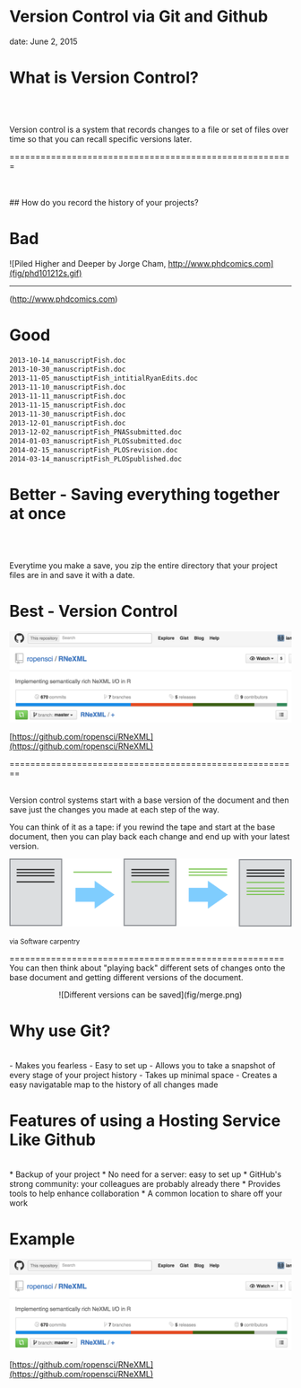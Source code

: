 Version Control via Git and Github
========================================================
date: June 2, 2015


What is Version Control?
========================================================
</br>
</br>

Version control is a system that records changes to a file or set of files over time so that you can recall specific versions later.

=======================================================

</br>
</br>
## How do you record the history of your projects? 


Bad
========================================================

![Piled Higher and Deeper by Jorge Cham, http://www.phdcomics.com](fig/phd101212s.gif)

***

(http://www.phdcomics.com)

Good 
========================================================

    2013-10-14_manuscriptFish.doc
    2013-10-30_manuscriptFish.doc
    2013-11-05_manusctiptFish_intitialRyanEdits.doc
    2013-11-10_manuscriptFish.doc
    2013-11-11_manuscriptFish.doc
    2013-11-15_manuscriptFish.doc
    2013-11-30_manuscriptFish.doc
    2013-12-01_manuscriptFish.doc 
    2013-12-02_manuscriptFish_PNASsubmitted.doc
    2014-01-03_manuscriptFish_PLOSsubmitted.doc
    2014-02-15_manuscriptFish_PLOSrevision.doc
    2014-03-14_manuscriptFish_PLOSpublished.doc

Better - Saving everything together at once
======================================================
</br>
</br>

Everytime you make a save, you zip the entire directory that your project files are in and save it with a date. 

Best - Version Control
======================================================

![RNeXML](fig/motivation-01.png)

[https://github.com/ropensci/RNeXML](https://github.com/ropensci/RNeXML)



========================================================

</br>
Version control systems start with a base version of the document and then save just 
the changes you made at each step of the way. 

You can think of it as a tape: if you 
rewind the tape and start at the base document, then you can play back each change 
and end up with your latest version.

![Changes are saved sequentially](fig/play-changes.png)

<small>via Software carpentry</small>

=====================================================
You can then think 
about "playing back" different sets of changes onto the base document and getting 
different versions of the document. 

<center>![Different versions can be saved](fig/merge.png)</center>

Why use Git?
========================================================
</br>
- Makes you fearless 
- Easy to set up 
- Allows you to take a snapshot of every stage of your project history
- Takes up minimal space
- Creates a easy navigatable map to the history of all changes made

Features of using a Hosting Service Like Github
=======================================================
</br>
*   Backup of your project
*   No need for a server: easy to set up
*   GitHub's strong community: your colleagues are probably already there
*   Provides tools to help enhance collaboration
*   A common location to share off your work

Example
========================================================
![RNeXML](fig/motivation-01.png)

[https://github.com/ropensci/RNeXML](https://github.com/ropensci/RNeXML)
